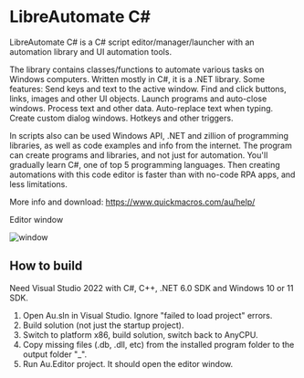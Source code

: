# LibreAutomate C#

LibreAutomate C# is a C# script editor/manager/launcher with an automation library and UI automation tools.

The library contains classes/functions to automate various tasks on Windows computers. Written mostly in C#, it is a .NET library. Some features: Send keys and text to the active window. Find and click buttons, links, images and other UI objects. Launch programs and auto-close windows. Process text and other data. Auto-replace text when typing. Create custom dialog windows. Hotkeys and other triggers.

In scripts also can be used Windows API, .NET and zillion of programming libraries, as well as code examples and info from the internet. The program can create programs and libraries, and not just for automation. You'll gradually learn C#, one of top 5 programming languages. Then creating automations with this code editor is faster than with no-code RPA apps, and less limitations.

More info and download: https://www.quickmacros.com/au/help/

Editor window

![window](https://www.quickmacros.com/au/help/images/window.png#1 "Editor window")

## How to build
Need Visual Studio 2022 with C#, C++, .NET 6.0 SDK and Windows 10 or 11 SDK.

1. Open Au.sln in Visual Studio. Ignore "failed to load project" errors.
2. Build solution (not just the startup project).
3. Switch to platform x86, build solution, switch back to AnyCPU.
4. Copy missing files (.db, .dll, etc) from the installed program folder to the output folder "_".
5. Run Au.Editor project. It should open the editor window.
